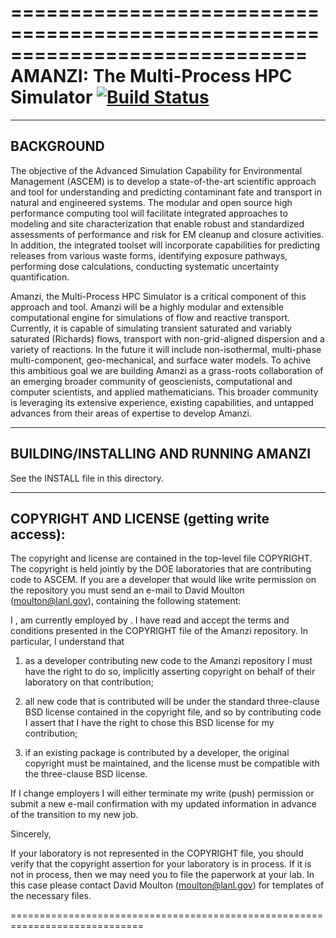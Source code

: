 =============================================================================
AMANZI: The Multi-Process HPC Simulator [![Build Status](https://travis-ci.org/amanzi/amanzi.svg?branch=master)](https://travis-ci.org/amanzi/amanzi)
=============================================================================
-----------------------------------------------
BACKGROUND
-----------------------------------------------

The objective of the Advanced Simulation Capability for Environmental
Management (ASCEM) is to develop a state-of-the-art scientific
approach and tool for understanding and predicting contaminant fate
and transport in natural and engineered systems.  The modular and open
source high performance computing tool will facilitate integrated
approaches to modeling and site characterization that enable robust
and standardized assessments of performance and risk for EM cleanup
and closure activities. In addition, the integrated toolset will
incorporate capabilities for predicting releases from various waste
forms, identifying exposure pathways, performing dose calculations,
conducting systematic uncertainty quantification.

Amanzi, the Multi-Process HPC Simulator is a critical component of
this approach and tool.  Amanzi will be a highly modular and
extensible computational engine for simulations of flow and reactive
transport. Currently, it is capable of simulating transient saturated
and variably saturated (Richards) flows, transport with
non-grid-aligned dispersion and a variety of reactions. In the future
it will include non-isothermal, multi-phase multi-component,
geo-mechanical, and surface water models. To achive this ambitious
goal we are building Amanzi as a grass-roots collaboration of an
emerging broader community of geoscienists, computational and computer
scientists, and applied mathematicians.  This broader community is
leveraging its extensive experience, existing capabilities, and
untapped advances from their areas of expertise to develop Amanzi.

-----------------------------------------------
BUILDING/INSTALLING AND RUNNING AMANZI
-----------------------------------------------

See the INSTALL file in this directory.

-----------------------------------------------
COPYRIGHT AND LICENSE (getting write access):
-----------------------------------------------

The copyright and license are contained in the top-level file
COPYRIGHT.  The copyright is held jointly by the DOE laboratories that
are contributing code to ASCEM.  If you are a developer that would
like write permission on the repository you must send an e-mail to 
David Moulton (moulton@lanl.gov), containing the following statement:

>>>>>>>>>>>>>>>

I <insert name>, am currently employed by <insert lab>.  I have read
and accept the terms and conditions presented in the COPYRIGHT file of
the Amanzi repository.  In particular, I understand that

 1. as a developer contributing new code to the Amanzi repository I
    must have the right to do so, implicitly asserting copyright on
    behalf of their laboratory on that contribution;

 2. all new code that is contributed will be under the standard
    three-clause BSD license contained in the copyright file, and so
    by contributing code I assert that I have the right to chose this
    BSD license for my contribution;

 3. if an existing package is contributed by a developer, the
    original copyright must be maintained, and the license must
    be compatible with the three-clause BSD license.

If I change employers I will either terminate my write (push) permission
or submit a new e-mail confirmation with my updated information 
in advance of the transition to my new job.

Sincerely, <insert name>

>>>>>>>>>>>>>>>>>>>>>>>>>

If your laboratory is not represented in the COPYRIGHT file, you
should verify that the copyright assertion for your laboratory is in
process. If it is not in process, then we may need you to file the
paperwork at your lab. In this case please contact David Moulton 
(moulton@lanl.gov) for templates of the necessary files.

=============================================================================





